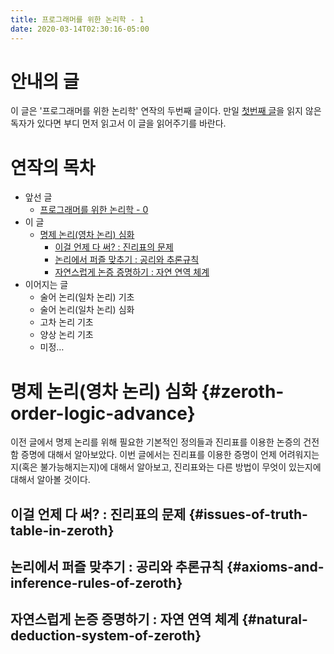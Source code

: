 ```yaml
---
title: 프로그래머를 위한 논리학 - 1
date: 2020-03-14T02:30:16-05:00
---
```


# 안내의 글

이 글은 '프로그래머를 위한 논리학' 연작의 두번째 글이다. 만일 [첫번째 글](/ko/post/logic-for-programmers-000)을 읽지 않은 독자가 있다면 부디 먼저 읽고서 이 글을 읽어주기를 바란다.

# 연작의 목차

- 앞선 글
   - [프로그래머를 위한 논리학 - 0](/ko/post/logic-for-programmers-000)
- 이 글
   - [명제 논리(영차 논리) 심화](#zeroth-order-logic-advance)
      - [이걸 언제 다 써? : 진리표의 문제](#issues-of-truth-table-in-zeroth)
      - [논리에서 퍼즐 맞추기 : 공리와 추론규칙](#axioms-and-inference-rules-of-zeroth)
      - [자연스럽게 논증 증명하기 : 자연 연역 체계](#natural-deduction-system-of-zeroth)
- 이어지는 글
   - 술어 논리(일차 논리) 기초
   - 술어 논리(일차 논리) 심화
   - 고차 논리 기초
   - 양상 논리 기초
   - 미정&#x2026;

# 명제 논리(영차 논리) 심화 {#zeroth-order-logic-advance}

이전 글에서 명제 논리를 위해 필요한 기본적인 정의들과 진리표를 이용한 논증의 건전함 증명에 대해서 알아보았다. 이번 글에서는 진리표를 이용한 증명이 언제 어려워지는지(혹은 불가능해지는지)에 대해서 알아보고, 진리표와는 다른 방법이 무엇이 있는지에 대해서 알아볼 것이다.

## 이걸 언제 다 써? : 진리표의 문제 {#issues-of-truth-table-in-zeroth}

## 논리에서 퍼즐 맞추기 : 공리와 추론규칙 {#axioms-and-inference-rules-of-zeroth}

## 자연스럽게 논증 증명하기 : 자연 연역 체계 {#natural-deduction-system-of-zeroth}
